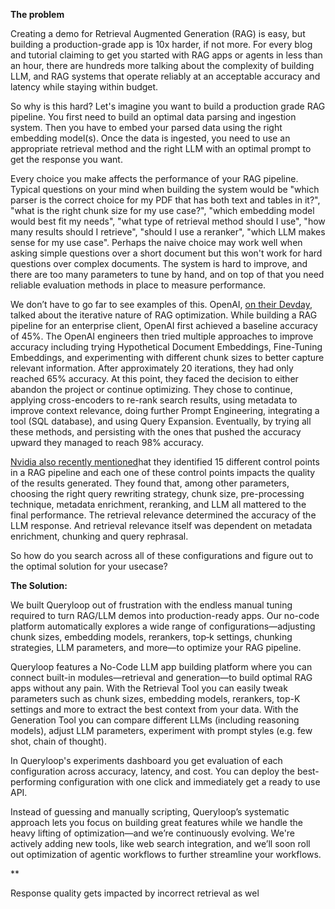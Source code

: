 **The problem** 

Creating a demo for Retrieval Augmented Generation (RAG) is easy, but building a production-grade app is 10x harder, if not more. For every blog and tutorial claiming to get you started with RAG apps or agents in less than an hour, there are hundreds more talking about the complexity of building LLM, and RAG systems that operate reliably at an acceptable accuracy and latency while staying within budget.

So why is this hard? Let's imagine you want to build a production grade RAG pipeline. You first need to build an optimal data parsing and ingestion system. Then you have to embed your parsed data using the right embedding model(s). Once the data is ingested, you need to use an appropriate retrieval method and the right LLM with an optimal prompt to get the response you want. 

Every choice you make affects the performance of your RAG pipeline. Typical questions on your mind when building the system would be "which parser is the correct choice for my PDF that has both text and tables in it?", "what is the right chunk size for my use case?", "which embedding model would best fit my needs", "what type of retrieval method should I use", "how many results should I retrieve", "should I use a reranker", "which LLM makes sense for my use case". Perhaps the naive choice may work well when asking simple questions over a short document but this won't work for hard questions over complex documents. The system is hard to improve, and there are too many parameters to tune by hand, and on top of that you need reliable evaluation methods in place to measure performance. 

We don’t have to go far to see examples of this. OpenAI, [on their Devday](https://www.youtube.com/watch?v=ahnGLM-RC1Y), talked about the iterative nature of RAG optimization. While building a RAG pipeline for an enterprise client, OpenAI first achieved a baseline accuracy of 45%. The OpenAI engineers then tried multiple approaches to improve accuracy including trying Hypothetical Document Embeddings, Fine-Tuning Embeddings, and experimenting with different chunk sizes to better capture relevant information. After approximately 20 iterations, they had only reached 65% accuracy. At this point, they faced the decision to either abandon the project or continue optimizing. They chose to continue, applying cross-encoders to re-rank search results, using metadata to improve context relevance, doing further Prompt Engineering, integrating a tool (SQL database), and using Query Expansion. Eventually, by trying all these methods, and persisting with the ones that pushed the accuracy upward they managed to reach 98% accuracy.

[Nvidia also recently mentioned](https://arxiv.org/html/2407.07858v1)hat they identified 15 different control points in a RAG pipeline and each one of these control points impacts the quality of the results generated. They found that, among other parameters, choosing the right query rewriting strategy, chunk size, pre-processing technique, metadata enrichment, reranking, and LLM all mattered to the final performance. The retrieval relevance determined the accuracy of the LLM response. And retrieval relevance itself was dependent on metadata enrichment, chunking and query rephrasal.

So how do you search across all of these configurations and figure out to the optimal solution for your usecase?

**The Solution:** 

We built Queryloop out of frustration with the endless manual tuning required to turn RAG/LLM demos into production-ready apps. Our no-code platform automatically explores a wide range of configurations—adjusting chunk sizes, embedding models, rerankers, top‑k settings, chunking strategies, LLM parameters, and more—to optimize your RAG pipeline. 

Queryloop features a No-Code LLM app building platform where you can connect built-in modules—retrieval and generation—to build optimal RAG apps without any pain. With the Retrieval Tool you can easily tweak parameters such as chunk sizes, embedding models, rerankers, top-K settings and more to extract the best context from your data. With the Generation Tool you can compare different LLMs (including reasoning models), adjust LLM parameters, experiment with prompt styles (e.g. few shot, chain of thought). 

In Queryloop's experiments dashboard you get evaluation of each configuration across accuracy, latency, and cost. You can deploy the best-performing configuration with one click and immediately get a ready to use API. 

Instead of guessing and manually scripting, Queryloop’s systematic approach lets you focus on building great features while we handle the heavy lifting of optimization—and we’re continuously evolving. We're actively adding new tools, like web search integration, and we’ll soon roll out optimization of agentic workflows to further streamline your workflows.

**

Response quality gets impacted by incorrect retrieval as wel